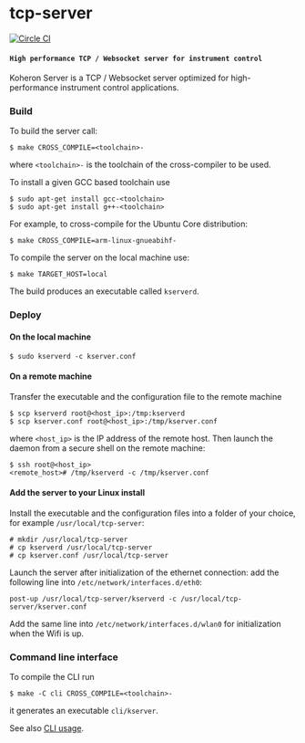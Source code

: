 # tcp-server

[![Circle CI](https://circleci.com/gh/Koheron/tcp-server.svg?style=shield)](https://circleci.com/gh/Koheron/tcp-server)

#### `High performance TCP / Websocket server for instrument control`

Koheron Server is a TCP / Websocket server optimized for high-performance instrument control applications.

### Build

To build the server call:
```
$ make CROSS_COMPILE=<toolchain>-
```
where `<toolchain>-` is the toolchain of the cross-compiler to be used.

To install a given GCC based toolchain use
```
$ sudo apt-get install gcc-<toolchain>
$ sudo apt-get install g++-<toolchain>
```

For example, to cross-compile for the Ubuntu Core distribution: 
```
$ make CROSS_COMPILE=arm-linux-gnueabihf-
```

To compile the server on the local machine use:
```
$ make TARGET_HOST=local
```

The build produces an executable called `kserverd`.

### Deploy

#### On the local machine

```
$ sudo kserverd -c kserver.conf
```

#### On a remote machine

Transfer the executable and the configuration file to the remote machine
```
$ scp kserverd root@<host_ip>:/tmp:kserverd
$ scp kserver.conf root@<host_ip>:/tmp/kserver.conf
```
where `<host_ip>` is the IP address of the remote host. Then launch the daemon from a secure shell on the remote machine:
```
$ ssh root@<host_ip>
<remote_host># /tmp/kserverd -c /tmp/kserver.conf
```

#### Add the server to your Linux install

Install the executable and the configuration files into a folder of your choice, for example `/usr/local/tcp-server`:
```
# mkdir /usr/local/tcp-server
# cp kserverd /usr/local/tcp-server
# cp kserver.conf /usr/local/tcp-server
```

Launch the server after initialization of the ethernet connection: add the following line into `/etc/network/interfaces.d/eth0`:
```
post-up /usr/local/tcp-server/kserverd -c /usr/local/tcp-server/kserver.conf
```

Add the same line into `/etc/network/interfaces.d/wlan0` for initialization when the Wifi is up.

### Command line interface

To compile the CLI run
```
$ make -C cli CROSS_COMPILE=<toolchain>-
```
it generates an executable `cli/kserver`.

See also [CLI usage](doc/command_line_interface.md).
